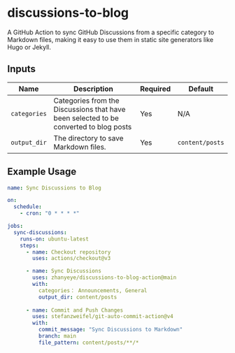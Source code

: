 # discussions-to-blog  

A GitHub Action to sync GitHub Discussions from a specific category to Markdown files, making it easy to use them in static site generators like Hugo or Jekyll.  

## Inputs  

| Name              | Description                                      | Required | Default         |  
|-------------------|--------------------------------------------------|----------|-----------------|
| `categories`     | Categories from the Discussions that have been selected to be converted to blog posts              | Yes      | N/A             |  
| `output_dir`      | The directory to save Markdown files.            | Yes      | `content/posts` |

## Example Usage  

```yaml  
name: Sync Discussions to Blog  

on:  
  schedule:  
    - cron: "0 * * * *"  

jobs:  
  sync-discussions:  
    runs-on: ubuntu-latest  
    steps:  
      - name: Checkout repository  
        uses: actions/checkout@v3  

      - name: Sync Discussions  
        uses: zhanyeye/discussions-to-blog-action@main
        with:   
          categories： Announcements, General
          output_dir: content/posts
      
      - name: Commit and Push Changes  
        uses: stefanzweifel/git-auto-commit-action@v4  
        with:  
          commit_message: "Sync Discussions to Markdown"  
          branch: main  
          file_pattern: content/posts/**/*